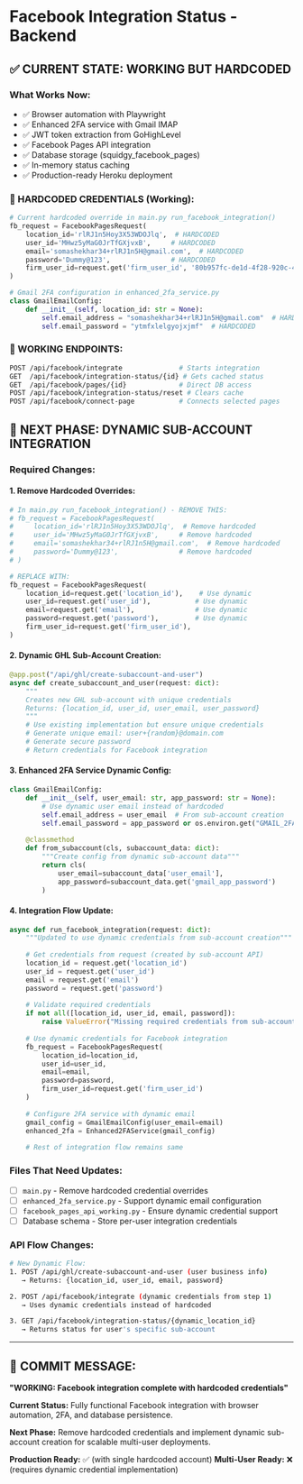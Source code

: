 # Facebook Integration Status - Backend

## ✅ CURRENT STATE: WORKING BUT HARDCODED

### What Works Now:
- ✅ Browser automation with Playwright
- ✅ Enhanced 2FA service with Gmail IMAP
- ✅ JWT token extraction from GoHighLevel
- ✅ Facebook Pages API integration
- ✅ Database storage (squidgy_facebook_pages)
- ✅ In-memory status caching
- ✅ Production-ready Heroku deployment

### 🔧 HARDCODED CREDENTIALS (Working):
```python
# Current hardcoded override in main.py run_facebook_integration()
fb_request = FacebookPagesRequest(
    location_id='rlRJ1n5Hoy3X53WDOJlq',  # HARDCODED
    user_id='MHwz5yMaG0JrTfGXjvxB',     # HARDCODED  
    email='somashekhar34+rlRJ1n5H@gmail.com',  # HARDCODED
    password='Dummy@123',               # HARDCODED
    firm_user_id=request.get('firm_user_id', '80b957fc-de1d-4f28-920c-41e0e2e28e5e'),
)

# Gmail 2FA configuration in enhanced_2fa_service.py
class GmailEmailConfig:
    def __init__(self, location_id: str = None):
        self.email_address = "somashekhar34+rlRJ1n5H@gmail.com"  # HARDCODED
        self.email_password = "ytmfxlelgyojxjmf"  # HARDCODED
```

### 🎯 WORKING ENDPOINTS:
```bash
POST /api/facebook/integrate              # Starts integration
GET  /api/facebook/integration-status/{id} # Gets cached status  
GET  /api/facebook/pages/{id}             # Direct DB access
POST /api/facebook/integration-status/reset # Clears cache
POST /api/facebook/connect-page           # Connects selected pages
```

## 🎯 NEXT PHASE: DYNAMIC SUB-ACCOUNT INTEGRATION

### Required Changes:

#### 1. **Remove Hardcoded Overrides:**
```python
# In main.py run_facebook_integration() - REMOVE THIS:
# fb_request = FacebookPagesRequest(
#     location_id='rlRJ1n5Hoy3X53WDOJlq',  # Remove hardcoded
#     user_id='MHwz5yMaG0JrTfGXjvxB',     # Remove hardcoded
#     email='somashekhar34+rlRJ1n5H@gmail.com',  # Remove hardcoded
#     password='Dummy@123',               # Remove hardcoded
# )

# REPLACE WITH:
fb_request = FacebookPagesRequest(
    location_id=request.get('location_id'),    # Use dynamic
    user_id=request.get('user_id'),           # Use dynamic
    email=request.get('email'),               # Use dynamic  
    password=request.get('password'),         # Use dynamic
    firm_user_id=request.get('firm_user_id'),
)
```

#### 2. **Dynamic GHL Sub-Account Creation:**
```python
@app.post("/api/ghl/create-subaccount-and-user")
async def create_subaccount_and_user(request: dict):
    """
    Creates new GHL sub-account with unique credentials
    Returns: {location_id, user_id, user_email, user_password}
    """
    # Use existing implementation but ensure unique credentials
    # Generate unique email: user+{random}@domain.com
    # Generate secure password
    # Return credentials for Facebook integration
```

#### 3. **Enhanced 2FA Service Dynamic Config:**
```python
class GmailEmailConfig:
    def __init__(self, user_email: str, app_password: str = None):
        # Use dynamic user email instead of hardcoded
        self.email_address = user_email  # From sub-account creation
        self.email_password = app_password or os.environ.get("GMAIL_2FA_APP_PASSWORD")
        
    @classmethod
    def from_subaccount(cls, subaccount_data: dict):
        """Create config from dynamic sub-account data"""
        return cls(
            user_email=subaccount_data['user_email'],
            app_password=subaccount_data.get('gmail_app_password')
        )
```

#### 4. **Integration Flow Update:**
```python
async def run_facebook_integration(request: dict):
    """Updated to use dynamic credentials from sub-account creation"""
    
    # Get credentials from request (created by sub-account API)
    location_id = request.get('location_id')
    user_id = request.get('user_id') 
    email = request.get('email')
    password = request.get('password')
    
    # Validate required credentials
    if not all([location_id, user_id, email, password]):
        raise ValueError("Missing required credentials from sub-account")
    
    # Use dynamic credentials for Facebook integration
    fb_request = FacebookPagesRequest(
        location_id=location_id,
        user_id=user_id,
        email=email,
        password=password,
        firm_user_id=request.get('firm_user_id')
    )
    
    # Configure 2FA service with dynamic email
    gmail_config = GmailEmailConfig(user_email=email)
    enhanced_2fa = Enhanced2FAService(gmail_config)
    
    # Rest of integration flow remains same
```

### Files That Need Updates:
- [ ] `main.py` - Remove hardcoded credential overrides  
- [ ] `enhanced_2fa_service.py` - Support dynamic email configuration
- [ ] `facebook_pages_api_working.py` - Ensure dynamic credential support
- [ ] Database schema - Store per-user integration credentials

### API Flow Changes:
```bash
# New Dynamic Flow:
1. POST /api/ghl/create-subaccount-and-user (user business info)
   → Returns: {location_id, user_id, email, password}

2. POST /api/facebook/integrate (dynamic credentials from step 1)
   → Uses dynamic credentials instead of hardcoded

3. GET /api/facebook/integration-status/{dynamic_location_id}
   → Returns status for user's specific sub-account
```

---

## 📝 COMMIT MESSAGE:
**"WORKING: Facebook integration complete with hardcoded credentials"**

**Current Status:** Fully functional Facebook integration with browser automation, 2FA, and database persistence.

**Next Phase:** Remove hardcoded credentials and implement dynamic sub-account creation for scalable multi-user deployments.

**Production Ready:** ✅ (with single hardcoded account)
**Multi-User Ready:** ❌ (requires dynamic credential implementation)